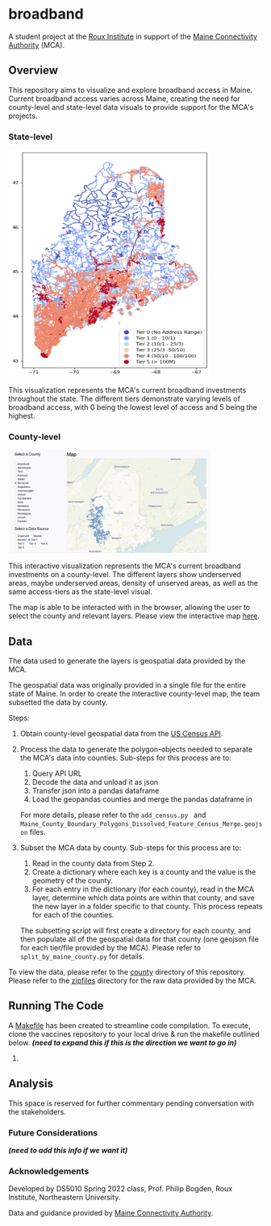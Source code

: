 
# broadband
A student project at the [Roux Institute](https://roux.northeastern.edu/) in support of the [Maine Connectivity Authority](https://www.maineconnectivity.org/) (MCA).

## Overview
This repository aims to visualize and explore broadband access in Maine. Current broadband access varies across Maine, creating the need for county-level and state-level data visuals to provide support for the MCA's projects. 

### State-level
<img src="img/tiers.png" width="400px" height='450px'>

This visualization represents the MCA's current broadband investments throughout the state. The different tiers demonstrate varying levels of broadband access, with 0 being the lowest level of access and 5 being the highest.

### County-level 
<img src="img/county.png" width="400px" width="450px">

This interactive visualization represents the MCA's current broadband investments on a county-level. The different layers show underserved areas, maybe underserved areas, density of unserved areas, as well as the same access-tiers as the state-level visual. 

The map is able to be interacted with in the browser, allowing the user to select the county and relevant layers. Please view the interactive map [here](https://ds5010.github.io/broadband/).

## Data
The data used to generate the layers is geospatial data provided by the MCA. 

The geospatial data was originally provided in a single file for the entire state of Maine. In order to create the interactive county-level map, the team subsetted the data by county.

Steps:

1. Obtain county-level geospatial data from the [US Census API](https://www.census.gov/data/developers/data-sets.html).
2. Process the data to generate the polygon-objects needed to separate the MCA's data into counties. Sub-steps for this process are to:
    1. Query API URL
    2. Decode the data and unload it as json
    3. Transfer json into a pandas dataframe
    4. Load the geopandas counties and merge the pandas dataframe in
    
    For more details, please refer to the `add_census.py ` and `Maine_County_Boundary_Polygons_Dissolved_Feature_Census_Merge.geojson` files.

3. Subset the MCA data by county. Sub-steps for this process are to:
    1. Read in the county data from Step 2.
    2. Create a dictionary where each key is a county and the value is the geometry of the county.
    3. For each entry in the dictionary (for each county), read in the MCA layer, determine which data points are within that county, and save the new layer in a folder specific to that county. This process repeats for each of the counties. 

    The subsetting script will first create a directory for each county, and then populate all of the geospatial data for that county (one geojson file for each tier/file provided by the MCA). Please refer to `split_by_maine_county.py` for details. 

To view the data, please refer to the [county](./county) directory of this repository. Please refer to the [zipfiles](./zipfiles) directory for the raw data provided by the MCA.

## Running The Code 

A [Makefile](./Makefile) has been created to streamline code compilation. To execute, clone the vaccines repository to your local drive & run the makefile outlined below.
***(need to expand this if this is the direction we want to go in)***

1. 


## Analysis
This space is reserved for further commentary pending conversation with the stakeholders.

### Future Considerations

***(need to add this info if we want it)***

### Acknowledgements
Developed by DS5010 Spring 2022 class, Prof. Philip Bogden, Roux Institute, Northeastern University.

Data and guidance provided by [Maine Connectivity Authority](https://www.maineconnectivity.org).
